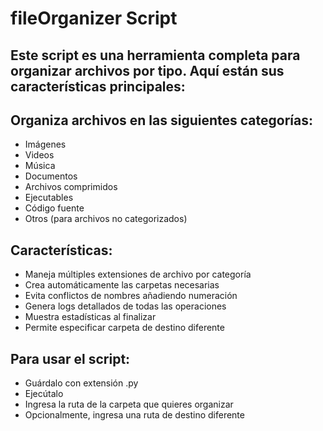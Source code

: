 # fileOrganizer Script

## Este script es una herramienta completa para organizar archivos por tipo. Aquí están sus características principales:

## Organiza archivos en las siguientes categorías:

- Imágenes
- Videos
- Música
- Documentos
- Archivos comprimidos
- Ejecutables
- Código fuente
- Otros (para archivos no categorizados)


## Características:

- Maneja múltiples extensiones de archivo por categoría
- Crea automáticamente las carpetas necesarias
- Evita conflictos de nombres añadiendo numeración
- Genera logs detallados de todas las operaciones
- Muestra estadísticas al finalizar
- Permite especificar carpeta de destino diferente


## Para usar el script:

- Guárdalo con extensión .py
- Ejecútalo
- Ingresa la ruta de la carpeta que quieres organizar
- Opcionalmente, ingresa una ruta de destino diferente